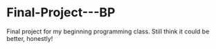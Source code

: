 # Final-Project---BP
Final project for my beginning programming class. Still think it could be better, honestly!
